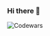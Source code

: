 ### Hi there 👋

![Codewars](https://github.r2v.ch/codewars?user=mjagana47&stroke=red)
<!--
**mjagana/mjagana** is a ✨ _special_ ✨ repository because its `README.md` (this file) appears on your GitHub profile.

My Tableau profile: ![Tableau](https://public.tableau.com/app/profile/maneesh.jagana/vizzes)

Here are some ideas to get you started:

- 🔭 I’m currently working on ...
- 🌱 I’m currently learning ...
- 👯 I’m looking to collaborate on ...
- 🤔 I’m looking for help with ...
- 💬 Ask me about ...
- 📫 How to reach me: ...
- 😄 Pronouns: ...
- ⚡ Fun fact: ...
--> 
